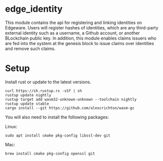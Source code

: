 # edge_identity
This module contains the api for registering and linking identities on Edgeware. Users will register hashes of identities, which are any third-party external identity such as a username, a Github account, or another BLockchain public key. In addition, this module enables claims issuers who are fed into the system at the genesis block to issue claims over identities and remove such claims.

# Setup
Install rust or update to the latest versions.
```
curl https://sh.rustup.rs -sSf | sh
rustup update nightly
rustup target add wasm32-unknown-unknown --toolchain nightly
rustup update stable
cargo install --git https://github.com/alexcrichton/wasm-gc
```

You will also need to install the following packages:

Linux:
```
sudo apt install cmake pkg-config libssl-dev git
```

Mac:
```
brew install cmake pkg-config openssl git
```
